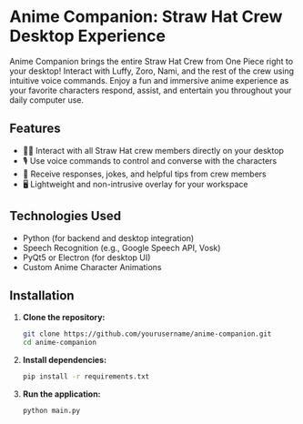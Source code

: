# Anime Companion: Straw Hat Crew Desktop Experience

Anime Companion brings the entire Straw Hat Crew from One Piece right to your desktop! Interact with Luffy, Zoro, Nami, and the rest of the crew using intuitive voice commands. Enjoy a fun and immersive anime experience as your favorite characters respond, assist, and entertain you throughout your daily computer use.

## Features

- 🏴‍☠️ Interact with all Straw Hat crew members directly on your desktop
- 🎙️ Use voice commands to control and converse with the characters
- 🤖 Receive responses, jokes, and helpful tips from crew members
- 🖥️ Lightweight and non-intrusive overlay for your workspace

## Technologies Used

- Python (for backend and desktop integration)
- Speech Recognition (e.g., Google Speech API, Vosk)
- PyQt5 or Electron (for desktop UI)
- Custom Anime Character Animations

## Installation

1. **Clone the repository:**
   ```bash
   git clone https://github.com/yourusername/anime-companion.git
   cd anime-companion
   ```

2. **Install dependencies:**
   ```bash
   pip install -r requirements.txt
   ```

3. **Run the application:**
   ```bash
   python main.py
   ```
